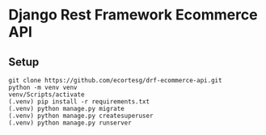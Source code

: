 # Django Rest Framework Ecommerce API

## Setup

```shell
git clone https://github.com/ecortesg/drf-ecommerce-api.git
python -m venv venv
venv/Scripts/activate
(.venv) pip install -r requirements.txt
(.venv) python manage.py migrate
(.venv) python manage.py createsuperuser
(.venv) python manage.py runserver
```
